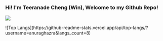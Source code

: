 ### Hi! I'm Teeranade Cheng (Win), Welcome to my Github Repo!


<!--
**winzamark123/winzamark123** is a ✨ _special_ ✨ repository because its `README.md` (this file) appears on your GitHub profile.

Here are some ideas to get you started:

- 🔭 I’m currently working on ...
- 🌱 I’m currently learning ...
- 👯 I’m looking to collaborate on ...
- 🤔 I’m looking for help with ...
- 💬 Ask me about ...
- 📫 How to reach me: ...
- 😄 Pronouns: ...
- ⚡ Fun fact: ...
-->
<p float="left">
  <a href="https://github.com/winzamark123/">
  <img align="center" src="https://github-readme-stats.vercel.app/api?username=winzamark123&count_private=true&hide_rank=true&show_icons=true&theme=codeSTACKr&include_all_commits=true&text_color=16A085&icon_color=E2684A&custom_title=Win's%20GitHub%20Stats" />
  <!--
  <img align="center" src="https://github-readme-stats.vercel.app/api/top-langs/?username=RussellDash332&hide=jupyter%20notebook,html&langs_count=10&theme=react&layout=compact&exclude_repo=nusmods,russelldash332.github.io&title_color=dd58c1"/>
  -->
  </a>
</p>
![Top Langs](https://github-readme-stats.vercel.app/api/top-langs/?username=anuraghazra&langs_count=8)
